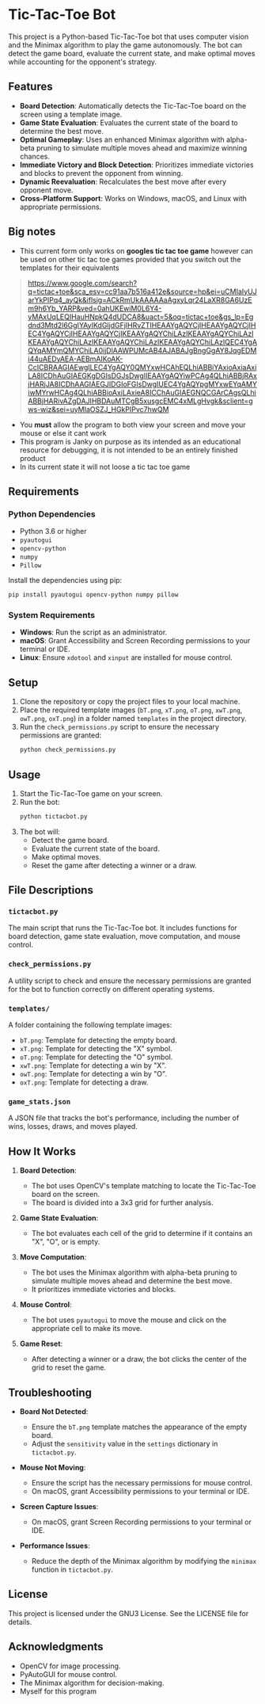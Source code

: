 # Tic-Tac-Toe Bot

This project is a Python-based Tic-Tac-Toe bot that uses computer vision and the Minimax algorithm to play the game autonomously. The bot can detect the game board, evaluate the current state, and make optimal moves while accounting for the opponent's strategy.

## Features

- **Board Detection**: Automatically detects the Tic-Tac-Toe board on the screen using a template image.
- **Game State Evaluation**: Evaluates the current state of the board to determine the best move.
- **Optimal Gameplay**: Uses an enhanced Minimax algorithm with alpha-beta pruning to simulate multiple moves ahead and maximize winning chances.
- **Immediate Victory and Block Detection**: Prioritizes immediate victories and blocks to prevent the opponent from winning.
- **Dynamic Reevaluation**: Recalculates the best move after every opponent move.
- **Cross-Platform Support**: Works on Windows, macOS, and Linux with appropriate permissions.

## Big notes

- This current form only works on **googles tic tac toe game** however can be used on other tic tac toe games provided that you switch out the templates for their equivalents

> https://www.google.com/search?q=tictac+toe&sca_esv=cc91aa7b516a412e&source=hp&ei=uCMIaIyUJarYkPIPq4_ayQk&iflsig=ACkRmUkAAAAAaAgxyLqr24LaXR8GA6UzEm9h6Yb_YARP&ved=0ahUKEwiM0L6Y4-yMAxUqLEQIHauHNpkQ4dUDCA8&uact=5&oq=tictac+toe&gs_lp=Egdnd3Mtd2l6GgIYAyIKdGljdGFjIHRvZTIHEAAYgAQYCjIHEAAYgAQYCjIHEC4YgAQYCjIHEAAYgAQYCjIKEAAYgAQYChiLAzIKEAAYgAQYChiLAzIKEAAYgAQYChiLAzIKEAAYgAQYChiLAzIKEAAYgAQYChiLAzIQEC4YgAQYqAMYmQMYChiLA0ijDlAAWPUMcAB4AJABAJgBngGgAY8JqgEDMi44uAEDyAEA-AEBmAIKoAK-CcICBRAAGIAEwgILEC4YgAQY0QMYxwHCAhEQLhiABBiYAxioAxiaAxiLA8ICDhAuGIAEGKgDGIsDGJsDwgIIEAAYgAQYiwPCAg4QLhiABBjRAxjHARjJA8ICDhAAGIAEGJIDGIoFGIsDwgIUEC4YgAQYpgMYxwEYqAMYiwMYrwHCAg4QLhiABBioAxiLAxieA8ICChAuGIAEGNQCGArCAgsQLhiABBjHARivAZgDAJIHBDAuMTCgB5xusgcEMC4xMLgHvgk&sclient=gws-wiz&sei=uyMIaOSZJ_HGkPIPvc7hwQM

- You **must** allow the program to both view your screen and move your mouse or else it cant work
- This program is Janky on purpose as its intended as an educational resource for debugging, it is not intended to be an entirely finished product
- In its current state it will not loose a tic tac toe game

## Requirements

### Python Dependencies
- Python 3.6 or higher
- `pyautogui`
- `opencv-python`
- `numpy`
- `Pillow`

Install the dependencies using pip:
```bash
pip install pyautogui opencv-python numpy pillow
```

### System Requirements
- **Windows**: Run the script as an administrator.
- **macOS**: Grant Accessibility and Screen Recording permissions to your terminal or IDE.
- **Linux**: Ensure `xdotool` and `xinput` are installed for mouse control.

## Setup

1. Clone the repository or copy the project files to your local machine.
2. Place the required template images (`bT.png`, `xT.png`, `oT.png`, `xwT.png`, `owT.png`, `oxT.png`) in a folder named `templates` in the project directory.
3. Run the `check_permissions.py` script to ensure the necessary permissions are granted:
   ```bash
   python check_permissions.py
   ```

## Usage

1. Start the Tic-Tac-Toe game on your screen.
2. Run the bot:
   ```bash
   python tictacbot.py
   ```
3. The bot will:
   - Detect the game board.
   - Evaluate the current state of the board.
   - Make optimal moves.
   - Reset the game after detecting a winner or a draw.

## File Descriptions

### `tictacbot.py`
The main script that runs the Tic-Tac-Toe bot. It includes functions for board detection, game state evaluation, move computation, and mouse control.

### `check_permissions.py`
A utility script to check and ensure the necessary permissions are granted for the bot to function correctly on different operating systems.

### `templates/`
A folder containing the following template images:
- `bT.png`: Template for detecting the empty board.
- `xT.png`: Template for detecting the "X" symbol.
- `oT.png`: Template for detecting the "O" symbol.
- `xwT.png`: Template for detecting a win by "X".
- `owT.png`: Template for detecting a win by "O".
- `oxT.png`: Template for detecting a draw.

### `game_stats.json`
A JSON file that tracks the bot's performance, including the number of wins, losses, draws, and moves played.

## How It Works

1. **Board Detection**:
   - The bot uses OpenCV's template matching to locate the Tic-Tac-Toe board on the screen.
   - The board is divided into a 3x3 grid for further analysis.

2. **Game State Evaluation**:
   - The bot evaluates each cell of the grid to determine if it contains an "X", "O", or is empty.

3. **Move Computation**:
   - The bot uses the Minimax algorithm with alpha-beta pruning to simulate multiple moves ahead and determine the best move.
   - It prioritizes immediate victories and blocks.

4. **Mouse Control**:
   - The bot uses `pyautogui` to move the mouse and click on the appropriate cell to make its move.

5. **Game Reset**:
   - After detecting a winner or a draw, the bot clicks the center of the grid to reset the game.

## Troubleshooting

- **Board Not Detected**:
  - Ensure the `bT.png` template matches the appearance of the empty board.
  - Adjust the `sensitivity` value in the `settings` dictionary in `tictacbot.py`.

- **Mouse Not Moving**:
  - Ensure the script has the necessary permissions for mouse control.
  - On macOS, grant Accessibility permissions to your terminal or IDE.

- **Screen Capture Issues**:
  - On macOS, grant Screen Recording permissions to your terminal or IDE.

- **Performance Issues**:
  - Reduce the depth of the Minimax algorithm by modifying the `minimax` function in `tictacbot.py`.

## License

This project is licensed under the GNU3 License. See the LICENSE file for details.

## Acknowledgments

- OpenCV for image processing.
- PyAutoGUI for mouse control.
- The Minimax algorithm for decision-making.
- Myself for this program
